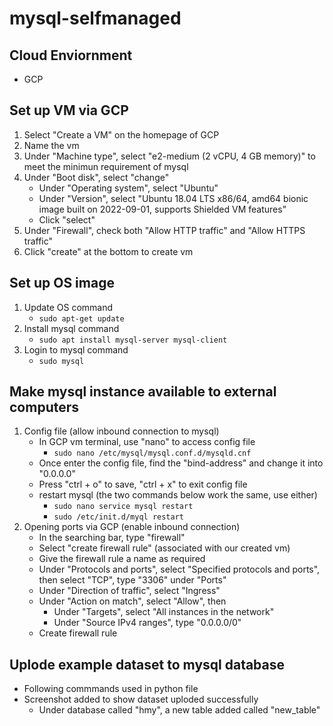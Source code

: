 # mysql-selfmanaged

## Cloud Enviornment
- GCP

## Set up VM via GCP
1. Select "Create a VM" on the homepage of GCP
2. Name the vm
3. Under "Machine type", select "e2-medium (2 vCPU, 4 GB memory)" to meet the minimun requirement of mysql
4. Under "Boot disk", select "change"
    - Under "Operating system", select "Ubuntu"
    - Under "Version", select "Ubuntu 18.04 LTS x86/64, amd64 bionic image built on 2022-09-01, supports Shielded VM features"
    - Click "select"
5. Under "Firewall", check both "Allow HTTP traffic" and "Allow HTTPS traffic"
6. Click "create" at the bottom to create vm
 
## Set up OS image
1. Update OS command
    - `sudo apt-get update`
2. Install mysql command
    - `sudo apt install mysql-server mysql-client`
3. Login to mysql command 
    - `sudo mysql`

## Make mysql instance available to external computers
1. Config file (allow inbound connection to mysql)
    - In GCP vm terminal, use "nano" to access config file
        - `sudo nano /etc/mysql/mysql.conf.d/mysqld.cnf`
    - Once enter the config file, find the "bind-address" and change it into "0.0.0.0"
    - Press "ctrl + o" to save, "ctrl + x" to exit config file
    - restart mysql (the two commands below work the same, use either)
        - `sudo nano service mysql restart`
        - `sudo /etc/init.d/myql restart`
2. Opening ports via GCP (enable inbound connection)
    - In the searching bar, type "firewall"
    - Select "create firewall rule" (associated with our created vm)
    - Give the firewall rule a name as required
    - Under "Protocols and ports", select "Specified protocols and ports", then select "TCP", type "3306" under "Ports"
    - Under "Direction of traffic", select "Ingress"
    - Under "Action on match", select "Allow", then
        - Under "Targets", select "All instances in the network"
        - Under "Source IPv4 ranges", type "0.0.0.0/0"
    - Create firewall rule

## Uplode example dataset to mysql database
- Following commmands used in python file
- Screenshot added to show dataset uploded successfully
    - Under database called "hmy", a new table added called "new_table"
